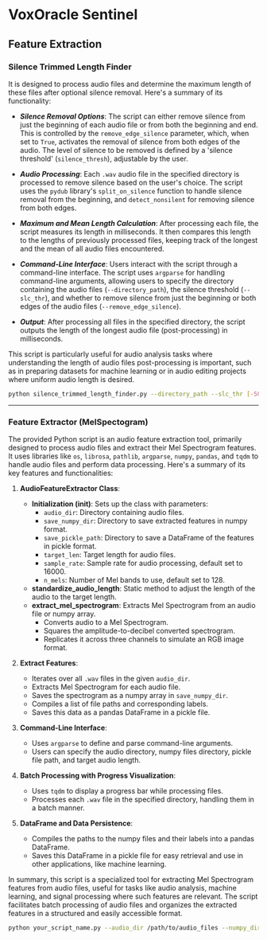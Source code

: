 # VoxOracle Sentinel

## Feature Extraction

### Silence Trimmed Length Finder

It is designed to process audio files and determine the maximum length of these files after optional silence removal. Here's a summary of its functionality:

- ***Silence Removal Options***: The script can either remove silence from just the beginning of each audio file or from both the beginning and end. This is controlled by the `remove_edge_silence` parameter, which, when set to `True`, activates the removal of silence from both edges of the audio. The level of silence to be removed is defined by a 'silence threshold' (`silence_thresh`), adjustable by the user.

- ***Audio Processing***: Each `.wav` audio file in the specified directory is processed to remove silence based on the user's choice. The script uses the `pydub` library's `split_on_silence` function to handle silence removal from the beginning, and `detect_nonsilent` for removing silence from both edges.

- ***Maximum and Mean Length Calculation***: After processing each file, the script measures its length in milliseconds. It then compares this length to the lengths of previously processed files, keeping track of the longest and the mean of all audio files encountered.

- ***Command-Line Interface***: Users interact with the script through a command-line interface. The script uses `argparse` for handling command-line arguments, allowing users to specify the directory containing the audio files (`--directory_path`), the silence threshold (`--slc_thr`), and whether to remove silence from just the beginning or both edges of the audio files (`--remove_edge_silence`).

- ***Output***: After processing all files in the specified directory, the script outputs the length of the longest audio file (post-processing) in milliseconds.

This script is particularly useful for audio analysis tasks where understanding the length of audio files post-processing is important, such as in preparing datasets for machine learning or in audio editing projects where uniform audio length is desired.

```bash
python silence_trimmed_length_finder.py --directory_path --slc_thr [-50] --remove_edge_silence [True]
```
---

### Feature Extractor (MelSpectogram)

The provided Python script is an audio feature extraction tool, primarily designed to process audio files and extract their Mel Spectrogram features. It uses libraries like `os`, `librosa`, `pathlib`, `argparse`, `numpy`, `pandas`, and `tqdm` to handle audio files and perform data processing. Here's a summary of its key features and functionalities:

1. **AudioFeatureExtractor Class**:
   - **Initialization (__init__)**: Sets up the class with parameters:
     - `audio_dir`: Directory containing audio files.
     - `save_numpy_dir`: Directory to save extracted features in numpy format.
     - `save_pickle_path`: Directory to save a DataFrame of the features in pickle format.
     - `target_len`: Target length for audio files.
     - `sample_rate`: Sample rate for audio processing, default set to 16000.
     - `n_mels`: Number of Mel bands to use, default set to 128.
   - **standardize_audio_length**: Static method to adjust the length of the audio to the target length.
   - **extract_mel_spectrogram**: Extracts Mel Spectrogram from an audio file or numpy array.
     - Converts audio to a Mel Spectrogram.
     - Squares the amplitude-to-decibel converted spectrogram.
     - Replicates it across three channels to simulate an RGB image format.

2. **Extract Features**:
   - Iterates over all `.wav` files in the given `audio_dir`.
   - Extracts Mel Spectrogram for each audio file.
   - Saves the spectrogram as a numpy array in `save_numpy_dir`.
   - Compiles a list of file paths and corresponding labels.
   - Saves this data as a pandas DataFrame in a pickle file.

3. **Command-Line Interface**:
   - Uses `argparse` to define and parse command-line arguments.
   - Users can specify the audio directory, numpy files directory, pickle file path, and target audio length.

4. **Batch Processing with Progress Visualization**:
   - Uses `tqdm` to display a progress bar while processing files.
   - Processes each `.wav` file in the specified directory, handling them in a batch manner.

5. **DataFrame and Data Persistence**:
   - Compiles the paths to the numpy files and their labels into a pandas DataFrame.
   - Saves this DataFrame in a pickle file for easy retrieval and use in other applications, like machine learning.

In summary, this script is a specialized tool for extracting Mel Spectrogram features from audio files, useful for tasks like audio analysis, machine learning, and signal processing where such features are relevant. The script facilitates batch processing of audio files and organizes the extracted features in a structured and easily accessible format.

```bash
python your_script_name.py --audio_dir /path/to/audio_files --numpy_dir /path/to/numpy_files --pickle_path /path/to/save/pickle --target_len [2.0]
```